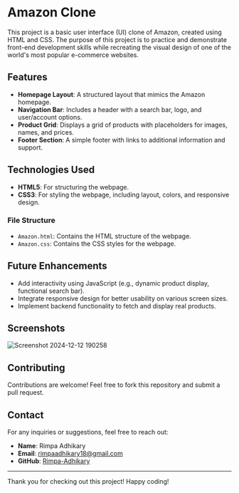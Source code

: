 # Amazon Clone 

This project is a basic user interface (UI) clone of Amazon, created using HTML and CSS. The purpose of this project is to practice and demonstrate front-end development skills while recreating the visual design of one of the world's most popular e-commerce websites.

## Features

- **Homepage Layout**: A structured layout that mimics the Amazon homepage.
- **Navigation Bar**: Includes a header with a search bar, logo, and user/account options.
- **Product Grid**: Displays a grid of products with placeholders for images, names, and prices.
- **Footer Section**: A simple footer with links to additional information and support.

## Technologies Used

- **HTML5**: For structuring the webpage.
- **CSS3**: For styling the webpage, including layout, colors, and responsive design.

### File Structure

- `Amazon.html`: Contains the HTML structure of the webpage.
- `Amazon.css`: Contains the CSS styles for the webpage.

## Future Enhancements

- Add interactivity using JavaScript (e.g., dynamic product display, functional search bar).
- Integrate responsive design for better usability on various screen sizes.
- Implement backend functionality to fetch and display real products.

## Screenshots
![Screenshot 2024-12-12 190258](https://github.com/user-attachments/assets/6a183fda-9205-4e12-9bfc-2393a5dd7b35)



## Contributing

Contributions are welcome! Feel free to fork this repository and submit a pull request.

## Contact

For any inquiries or suggestions, feel free to reach out:
- **Name**: Rimpa Adhikary
- **Email**: rimpaadhikary18@gmail.com
- **GitHub**: [Rimpa-Adhikary](https://github.com/Rimpa-Adhikary)

---

Thank you for checking out this project! Happy coding!

